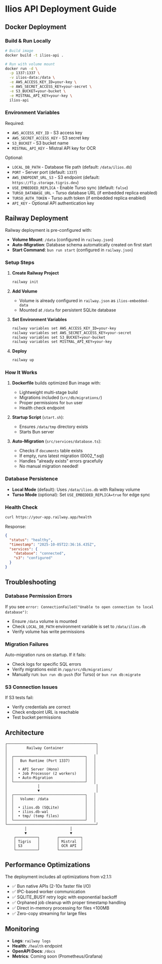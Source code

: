# Ilios API Deployment Guide

## Docker Deployment

### Build & Run Locally

```bash
# Build image
docker build -t ilios-api .

# Run with volume mount
docker run -d \
  -p 1337:1337 \
  -v ilios-data:/data \
  -e AWS_ACCESS_KEY_ID=your-key \
  -e AWS_SECRET_ACCESS_KEY=your-secret \
  -e S3_BUCKET=your-bucket \
  -e MISTRAL_API_KEY=your-key \
  ilios-api
```

### Environment Variables

Required:
- `AWS_ACCESS_KEY_ID` - S3 access key
- `AWS_SECRET_ACCESS_KEY` - S3 secret key
- `S3_BUCKET` - S3 bucket name
- `MISTRAL_API_KEY` - Mistral API key for OCR

Optional:
- `LOCAL_DB_PATH` - Database file path (default: `/data/ilios.db`)
- `PORT` - Server port (default: `1337`)
- `AWS_ENDPOINT_URL_S3` - S3 endpoint (default: `https://fly.storage.tigris.dev`)
- `USE_EMBEDDED_REPLICA` - Enable Turso sync (default: `false`)
- `TURSO_DATABASE_URL` - Turso database URL (if embedded replica enabled)
- `TURSO_AUTH_TOKEN` - Turso auth token (if embedded replica enabled)
- `API_KEY` - Optional API authentication key

## Railway Deployment

Railway deployment is pre-configured with:
- **Volume Mount**: `/data` (configured in `railway.json`)
- **Auto-Migration**: Database schema automatically created on first start
- **Start Command**: `bun run start` (configured in `railway.json`)

### Setup Steps

1. **Create Railway Project**
   ```bash
   railway init
   ```

2. **Add Volume**
   - Volume is already configured in `railway.json` as `ilios-embedded-data`
   - Mounted at `/data` for persistent SQLite database

3. **Set Environment Variables**
   ```bash
   railway variables set AWS_ACCESS_KEY_ID=your-key
   railway variables set AWS_SECRET_ACCESS_KEY=your-secret
   railway variables set S3_BUCKET=your-bucket
   railway variables set MISTRAL_API_KEY=your-key
   ```

4. **Deploy**
   ```bash
   railway up
   ```

### How It Works

1. **Dockerfile** builds optimized Bun image with:
   - Lightweight multi-stage build
   - Migrations included (`src/db/migrations/`)
   - Proper permissions for `bun` user
   - Health check endpoint

2. **Startup Script** (`start.sh`):
   - Ensures `/data/tmp` directory exists
   - Starts Bun server

3. **Auto-Migration** (`src/services/database.ts`):
   - Checks if `documents` table exists
   - If empty, runs latest migration (0002_*.sql)
   - Handles "already exists" errors gracefully
   - No manual migration needed!

### Database Persistence

- **Local Mode** (default): Uses `/data/ilios.db` with Railway volume
- **Turso Mode** (optional): Set `USE_EMBEDDED_REPLICA=true` for edge sync

### Health Check

```bash
curl https://your-app.railway.app/health
```

Response:
```json
{
  "status": "healthy",
  "timestamp": "2025-10-05T22:36:16.435Z",
  "services": {
    "database": "connected",
    "s3": "configured"
  }
}
```

## Troubleshooting

### Database Permission Errors

If you see `error: ConnectionFailed("Unable to open connection to local database")`:
- Ensure `/data` volume is mounted
- Check `LOCAL_DB_PATH` environment variable is set to `/data/ilios.db`
- Verify volume has write permissions

### Migration Failures

Auto-migration runs on startup. If it fails:
- Check logs for specific SQL errors
- Verify migrations exist in `/app/src/db/migrations/`
- Manually run: `bun run db:push` (for Turso) or `bun run db:migrate`

### S3 Connection Issues

If S3 tests fail:
- Verify credentials are correct
- Check endpoint URL is reachable
- Test bucket permissions

## Architecture

```
┌─────────────────────────────────────────┐
│         Railway Container               │
│                                         │
│  ┌─────────────────────────────────┐   │
│  │   Bun Runtime (Port 1337)       │   │
│  │                                 │   │
│  │  • API Server (Hono)            │   │
│  │  • Job Processor (2 workers)    │   │
│  │  • Auto-Migration               │   │
│  └─────────────────────────────────┘   │
│              │                          │
│              ▼                          │
│  ┌─────────────────────────────────┐   │
│  │   Volume: /data                 │   │
│  │                                 │   │
│  │  • ilios.db (SQLite)            │   │
│  │  • ilios.db-wal                 │   │
│  │  • tmp/ (temp files)            │   │
│  └─────────────────────────────────┘   │
└─────────────────────────────────────────┘
         │                    │
         ▼                    ▼
    ┌──────────┐        ┌──────────┐
    │ Tigris   │        │ Mistral  │
    │ S3       │        │ OCR API  │
    └──────────┘        └──────────┘
```

## Performance Optimizations

The deployment includes all optimizations from v2.1.1:
- ✅ Bun native APIs (2-10x faster file I/O)
- ✅ IPC-based worker communication
- ✅ SQLITE_BUSY retry logic with exponential backoff
- ✅ Orphaned job cleanup with proper timestamp handling
- ✅ Direct in-memory processing for files <100MB
- ✅ Zero-copy streaming for large files

## Monitoring

- **Logs**: `railway logs`
- **Health**: `/health` endpoint
- **OpenAPI Docs**: `/docs`
- **Metrics**: Coming soon (Prometheus/Grafana)
